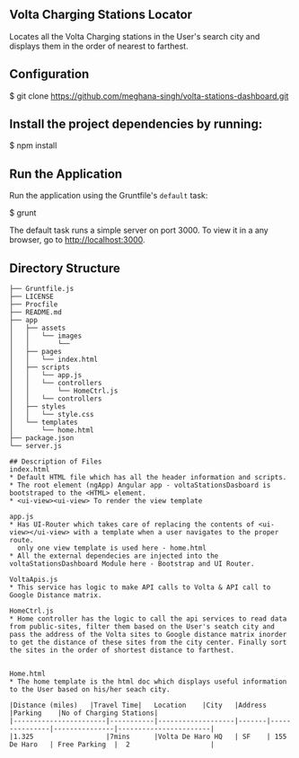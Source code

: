 ## Volta Charging Stations Locator

Locates all the Volta Charging stations in the User's search city and displays them in the order of nearest to farthest.

## Configuration

$ git clone https://github.com/meghana-singh/volta-stations-dashboard.git <your-frontend-project-name>

## Install the project dependencies by running:

$ npm install

## Run the Application

Run the application using the Gruntfile's `default` task:

$ grunt

The default task runs a simple server on port 3000. To view it in a any browser, go to [http://localhost:3000](http://localhost:3000).


## Directory Structure

```
├── Gruntfile.js
├── LICENSE
├── Procfile
├── README.md
├── app
│   ├── assets
│   │   └── images
│   │       └── 
│   ├── pages
│   │   └── index.html
│   ├── scripts
│   │   └── app.js
│   │   └── controllers
│   │       └── HomeCtrl.js
│   │   └── controllers
│   ├── styles
│   │   └── style.css
│   └── templates
│       └── home.html
├── package.json
└── server.js

## Description of Files
index.html 
* Default HTML file which has all the header information and scripts. 
* The root element (ngApp) Angular app - voltaStationsDasboard is bootstraped to the <HTML> element.
* <ui-view><ui-view> To render the view template

app.js
* Has UI-Router which takes care of replacing the contents of <ui-view></ui-view> with a template when a user navigates to the proper route. 
  only one view template is used here - home.html
* All the external dependecies are injected into the voltaStationsDashboard Module here - Bootstrap and UI Router.

VoltaApis.js
* This service has logic to make API calls to Volta & API call to Google Distance matrix.

HomeCtrl.js
* Home controller has the logic to call the api services to read data from public-sites, filter them based on the User's seatch city and pass the address of the Volta sites to Google distance matrix inorder to get the distance of these sites from the city center. Finally sort the sites in the order of shortest distance to farthest. 


Home.html
* The home template is the html doc which displays useful information to the User based on his/her seach city.

|Distance (miles)	|Travel Time|	Location	|City	|Address	|Parking	|No of Charging Stations|
|-----------------------|-----------|-------------------|-------|---------------|---------------|-----------------------|
|1.325                  |7mins      |Volta De Haro HQ   | SF    | 155 De Haro   | Free Parking  |  2                    |



